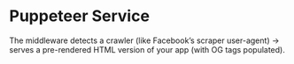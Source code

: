 # Puppeteer Service

The middleware detects a crawler (like Facebook’s scraper user-agent) → serves a pre-rendered HTML version of your app (with OG tags populated).
